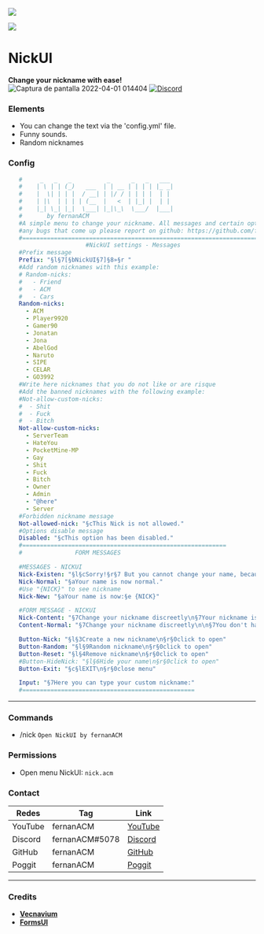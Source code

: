 [![](https://poggit.pmmp.io/shield.state/NickUI)](https://poggit.pmmp.io/p/NikcUI)

[![](https://poggit.pmmp.io/shield.api/NickUI)](https://poggit.pmmp.io/p/NickUI)

# NickUI
**Change your nickname with ease!**
![Captura de pantalla 2022-04-01 014404](https://user-images.githubusercontent.com/83558341/161209869-12fdec66-0394-4085-9aa1-92a296e7c01c.png)
<a href="https://discord.gg/YyE9XFckqb"><img src="https://img.shields.io/discord/837701868649709568?label=discord&color=7289DA&logo=discord" alt="Discord" /></a>

### Elements
* You can change the text via the 'config.yml' file. 
* Funny sounds.
* Random nicknames

### Config 
```yaml
   #     _   _   _          _      _   _   ___ 
   #    | \ | | (_)   ___  | | __ | | | | |_ _|
   #    |  \| | | |  / __| | |/ / | | | |  | | 
   #    | |\  | | | | (__  |   <  | |_| |  | | 
   #    |_| \_| |_|  \___| |_|\_\  \___/  |___|
   #       by fernanACM
   #A simple menu to change your nickname. All messages and certain options can be changed, 
   #any bugs that come up please report on github: https://github.com/fernanACM
   #======================================================================================
                      #NickUI settings - Messages
   #Prefix message
   Prefix: "§l§7[§bNickUI§7]§8»§r "
   #Add random nicknames with this example:
   # Random-nicks:
   #   - Friend
   #   - ACM
   #   - Cars
   Random-nicks:
     - ACM
     - Player9920
     - Gamer90
     - Jonatan
     - Jona
     - AbelGod
     - Naruto
     - SIPE
     - CELAR
     - GO3992
   #Write here nicknames that you do not like or are risque
   #Add the banned nicknames with the following example:
   #Not-allow-custom-nicks:
   #  - Shit
   #  - Fuck
   #  - Bitch
   Not-allow-custom-nicks:
     - ServerTeam
     - HateYou
     - PocketMine-MP
     - Gay
     - Shit
     - Fuck
     - Bitch
     - Owner
     - Admin
     - "@here"
     - Server
   #Forbidden nickname message  
   Not-allowed-nick: "§cThis Nick is not allowed."
   #Options disable message
   Disabled: "§cThis option has been disabled."
   #==========================================================
   #               FORM MESSAGES

   #MESSAGES - NICKUI
   Nick-Existen: "§l§cSorry!§r§7 But you cannot change your name, because your name is already normal."
   Nick-Normal: "§aYour name is now normal."
   #Use "{NICK}" to see nickname
   Nick-New: "§aYour name is now:§e {NICK}"

   #FORM MESSAGE - NICKUI
   Nick-Content: "§7Change your nickname discreetly\n§7Your nickname is:§a "
   Content-Normal: "§7Change your nickname discreetly\n\n§7You don't have §c§lany§r§7 nickname."

   Button-Nick: "§l§3Create a new nickname\n§r§0click to open"
   Button-Random: "§l§9Random nickname\n§r§0click to open"
   Button-Reset: "§l§4Remove nickname\n§r§0click to open"
   #Button-HideNick: "§l§6Hide your name\n§r§0click to open"
   Button-Exit: "§c§lEXIT\n§r§0close menu"

   Input: "§7Here you can type your custom nickname:"
   #=================================================
   ```
   
   ***
### Commands
* /nick ```Open NickUI by fernanACM```
### Permissions
* Open menu NickUI: ```nick.acm```

### Contact
| Redes | Tag | Link |
|-------|-------------|------|
| YouTube | fernanACM | [YouTube](https://www.youtube.com/channel/UC-M5iTrCItYQBg5GMuX5ySw) | 
| Discord | fernanACM#5078 | [Discord](https://discord.gg/YyE9XFckqb) |
| GitHub | fernanACM | [GitHub](https://github.com/fernanACM)
| Poggit | fernanACM | [Poggit](https://poggit.pmmp.io/ci/fernanACM)
****

### Credits
* **[Vecnavium](https://github.com/Vecnavium)**
* **[FormsUI](https://github.com/Vecnavium/FormsUI/tree/master/)**
